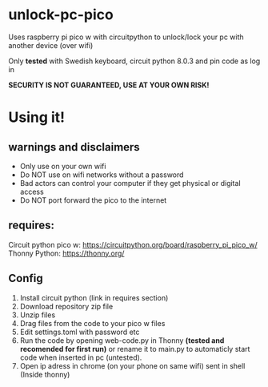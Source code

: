 # unlock-pc-pico
Uses raspberry pi pico w with circuitpython to unlock/lock your pc with another device (over wifi)

Only **tested** with Swedish keyboard, circuit python 8.0.3 and pin code as log in

**SECURITY IS NOT GUARANTEED, USE AT YOUR OWN RISK!**

# Using it!
## warnings and disclaimers
* Only use on your own wifi
* Do NOT use on wifi networks without a password
* Bad actors can control your computer if they get physical or digital access
* Do NOT port forward the pico to the internet
## requires:
Circuit python pico w: https://circuitpython.org/board/raspberry_pi_pico_w/
Thonny Python: https://thonny.org/ 
## Config
1. Install circuit python (link in requires section)
2. Download repository zip file
3. Unzip files
4. Drag files from the code to your pico w files
5. Edit settings.toml with password etc
6. Run the code by opening web-code.py in Thonny **(tested and recomended for first run)** or rename it to main.py to automaticly start code when inserted in pc (untested).
7. Open ip adress in chrome (on your phone on same wifi) sent in shell (Inside thonny)

